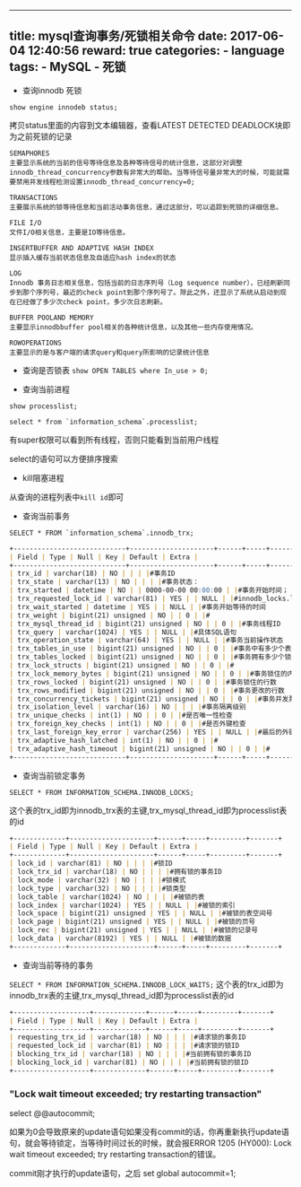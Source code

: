 
---
title: mysql查询事务/死锁相关命令
date: 2017-06-04 12:40:56
reward: true
categories:
    - language
tags:
    - MySQL
    - 死锁
---
* 查询innodb 死锁
```
show engine innodeb status;
```
拷贝status里面的内容到文本编辑器，查看LATEST DETECTED DEADLOCK块即为之前死锁的记录

```
SEMAPHORES
主要显示系统的当前的信号等待信息及各种等待信号的统计信息，这部分对调整innodb_thread_concurrency参数有非常大的帮助。当等待信号量非常大的时候，可能就需要禁用并发线程检测设置innodb_thread_concurrency=0;

TRANSACTIONS
主要展示系统的锁等待信息和当前活动事务信息，通过这部分，可以追踪到死锁的详细信息。

FILE I/O
文件I/O相关信息，主要是IO等待信息。

INSERTBUFFER AND ADAPTIVE HASH INDEX
显示插入缓存当前状态信息及自适应hash index的状态

LOG
Innodb 事务日志相关信息，包括当前的日志序列号（Log sequence number），已经刷新同步到那个序列号，最近的check point到那个序列号了。除此之外，还显示了系统从启动到现在已经做了多少次check point，多少次日志刷新。

BUFFER POOLAND MEMORY
主要显示innodbbuffer pool相关的各种统计信息，以及其他一些内存使用情况。

ROWOPERATIONS
主要显示的是与客户端的请求query和query所影响的记录统计信息
```
<!--more-->
* 查询是否锁表
``show OPEN TABLES where In_use > 0;``

* 查询当前进程

``show processlist;``

``select * from `information_schema`.processlist;``

有super权限可以看到所有线程，否则只能看到当前用户线程

select的语句可以方便排序搜索

* kill阻塞进程

从查询的进程列表中``kill id``即可

* 查询当前事务

``SELECT * FROM `information_schema`.innodb_trx;``

```markdown
+----------------------------+---------------------+------+-----+---------------------+-------+
| Field | Type | Null | Key | Default | Extra |
+----------------------------+---------------------+------+-----+---------------------+-------+
| trx_id | varchar(18) | NO | | | |#事务ID
| trx_state | varchar(13) | NO | | | |#事务状态：
| trx_started | datetime | NO | | 0000-00-00 00:00:00 | |#事务开始时间；
| trx_requested_lock_id | varchar(81) | YES | | NULL | |#innodb_locks.lock_id
| trx_wait_started | datetime | YES | | NULL | |#事务开始等待的时间
| trx_weight | bigint(21) unsigned | NO | | 0 | |#
| trx_mysql_thread_id | bigint(21) unsigned | NO | | 0 | |#事务线程ID
| trx_query | varchar(1024) | YES | | NULL | |#具体SQL语句
| trx_operation_state | varchar(64) | YES | | NULL | |#事务当前操作状态
| trx_tables_in_use | bigint(21) unsigned | NO | | 0 | |#事务中有多少个表被使用
| trx_tables_locked | bigint(21) unsigned | NO | | 0 | |#事务拥有多少个锁
| trx_lock_structs | bigint(21) unsigned | NO | | 0 | |#
| trx_lock_memory_bytes | bigint(21) unsigned | NO | | 0 | |#事务锁住的内存大小（B）
| trx_rows_locked | bigint(21) unsigned | NO | | 0 | |#事务锁住的行数
| trx_rows_modified | bigint(21) unsigned | NO | | 0 | |#事务更改的行数
| trx_concurrency_tickets | bigint(21) unsigned | NO | | 0 | |#事务并发票数
| trx_isolation_level | varchar(16) | NO | | | |#事务隔离级别
| trx_unique_checks | int(1) | NO | | 0 | |#是否唯一性检查
| trx_foreign_key_checks | int(1) | NO | | 0 | |#是否外键检查
| trx_last_foreign_key_error | varchar(256) | YES | | NULL | |#最后的外键错误
| trx_adaptive_hash_latched | int(1) | NO | | 0 | |#
| trx_adaptive_hash_timeout | bigint(21) unsigned | NO | | 0 | |#
+----------------------------+---------------------+------+-----+---------------------+-------+
```

* 查询当前锁定事务

``SELECT * FROM INFORMATION_SCHEMA.INNODB_LOCKS;``

这个表的trx_id即为innodb_trx表的主键,trx_mysql_thread_id即为processlist表的id

```markdown
+-------------+---------------------+------+-----+---------+-------+
| Field | Type | Null | Key | Default | Extra |
+-------------+---------------------+------+-----+---------+-------+
| lock_id | varchar(81) | NO | | | |#锁ID
| lock_trx_id | varchar(18) | NO | | | |#拥有锁的事务ID
| lock_mode | varchar(32) | NO | | | |#锁模式
| lock_type | varchar(32) | NO | | | |#锁类型
| lock_table | varchar(1024) | NO | | | |#被锁的表
| lock_index | varchar(1024) | YES | | NULL | |#被锁的索引
| lock_space | bigint(21) unsigned | YES | | NULL | |#被锁的表空间号
| lock_page | bigint(21) unsigned | YES | | NULL | |#被锁的页号
| lock_rec | bigint(21) unsigned | YES | | NULL | |#被锁的记录号
| lock_data | varchar(8192) | YES | | NULL | |#被锁的数据
+-------------+---------------------+------+-----+---------+-------+
```


* 查询当前等待的事务

``SELECT * FROM INFORMATION_SCHEMA.INNODB_LOCK_WAITS;``
这个表的trx_id即为innodb_trx表的主键,trx_mysql_thread_id即为processlist表的id
```markdown
+-------------------+-------------+------+-----+---------+-------+
| Field | Type | Null | Key | Default | Extra |
+-------------------+-------------+------+-----+---------+-------+
| requesting_trx_id | varchar(18) | NO | | | |#请求锁的事务ID
| requested_lock_id | varchar(81) | NO | | | |#请求锁的锁ID
| blocking_trx_id | varchar(18) | NO | | | |#当前拥有锁的事务ID
| blocking_lock_id | varchar(81) | NO | | | |#当前拥有锁的锁ID
+-------------------+-------------+------+-----+---------+-------+
```

### "Lock wait timeout exceeded; try restarting transaction"

select @@autocommit;

如果为0会导致原来的update语句如果没有commit的话，你再重新执行update语句，就会等待锁定，当等待时间过长的时候，就会报ERROR 1205 (HY000): Lock wait timeout exceeded; try restarting transaction的错误。

commit刚才执行的update语句，之后 set global autocommit=1;

